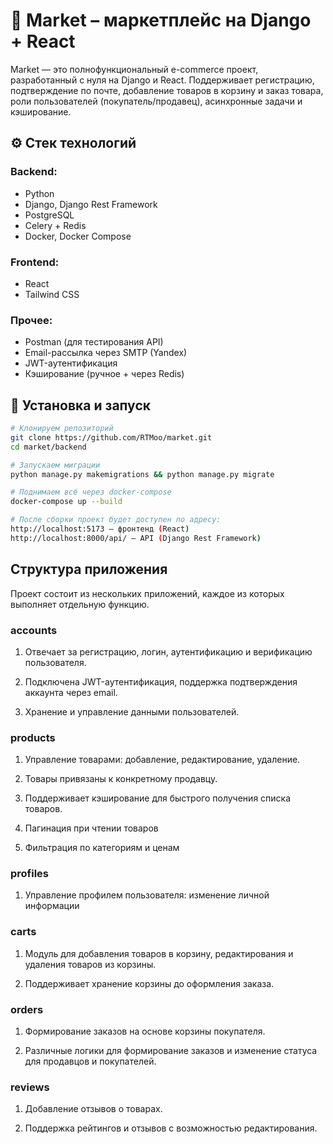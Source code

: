 # 🛒 Market – маркетплейс на Django + React

Market — это полнофункциональный e-commerce проект, разработанный с нуля на Django и React. 
Поддерживает регистрацию, подтверждение по почте, добавление товаров в корзину и заказ товара, роли пользователей (покупатель/продавец),
асинхронные задачи и кэширование.

## ⚙️ Стек технологий

### Backend:
- Python
- Django, Django Rest Framework
- PostgreSQL
- Celery + Redis
- Docker, Docker Compose

### Frontend:
- React
- Tailwind CSS

### Прочее:
- Postman (для тестирования API)
- Email-рассылка через SMTP (Yandex)
- JWT-аутентификация
- Кэширование (ручное + через Redis)

## 🔧 Установка и запуск

```sh
# Клонируем репозиторий
git clone https://github.com/RTMoo/market.git
cd market/backend

# Запускаем миграции
python manage.py makemigrations && python manage.py migrate

# Поднимаем всё через docker-compose
docker-compose up --build

# После сборки проект будет доступен по адресу:
http://localhost:5173 — фронтенд (React)
http://localhost:8000/api/ — API (Django Rest Framework)
```

## Структура приложения
Проект состоит из нескольких приложений, каждое из которых выполняет отдельную функцию.

### accounts
1. Отвечает за регистрацию, логин, аутентификацию и верификацию пользователя.

2. Подключена JWT-аутентификация, поддержка подтверждения аккаунта через email.

3. Хранение и управление данными пользователей.

### products
1. Управление товарами: добавление, редактирование, удаление.

2. Товары привязаны к конкретному продавцу.

3. Поддерживает кэширование для быстрого получения списка товаров.

4. Пагинация при чтении товаров

5. Фильтрация по категориям и ценам

### profiles
1. Управление профилем пользователя: изменение личной информации

### carts
1. Модуль для добавления товаров в корзину, редактирования и удаления товаров из корзины.

2. Поддерживает хранение корзины до оформления заказа.

### orders
1. Формирование заказов на основе корзины покупателя.

2. Различные логики для формирование заказов и изменение статуса для продавцов и покупателей.

### reviews
1. Добавление отзывов о товарах.

2. Поддержка рейтингов и отзывов с возможностью редактирования.